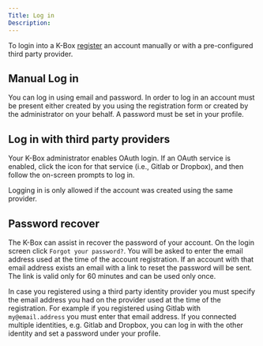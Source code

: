 ```yaml
---
Title: Log in
Description: 
---
```


To login into a K-Box [register](./registration.md) an account manually or with a pre-configured third party provider.

## Manual Log in

You can log in using email and password. In order to log in an account must be present either created by you using the registration form or created by the administrator on your behalf. A password must be set in your profile.

## Log in with third party providers

Your K-Box administrator enables OAuth login. If an OAuth service is enabled, click the icon for that service (i.e., Gitlab or Dropbox), and then follow the on-screen prompts to log in.

Logging in is only allowed if the account was created using the same provider.

## Password recover

The K-Box can assist in recover the password of your account. 
On the login screen click `Forgot your password?`. You will be asked to enter the email address used at the time
of the account registration. If an account with that email address exists an email with a link to reset the
password will be sent. The link is valid only for 60 minutes and can be used only once.

In case you registered using a third party identity provider you must specify the email address you had on the
provider used at the time of the registration. For example if you registered using Gitlab with `my@email.address` 
you must enter that email address.
If you connected multiple identities, e.g. Gitlab and Dropbox, you can log in with the other identity and set a
password under your profile.
